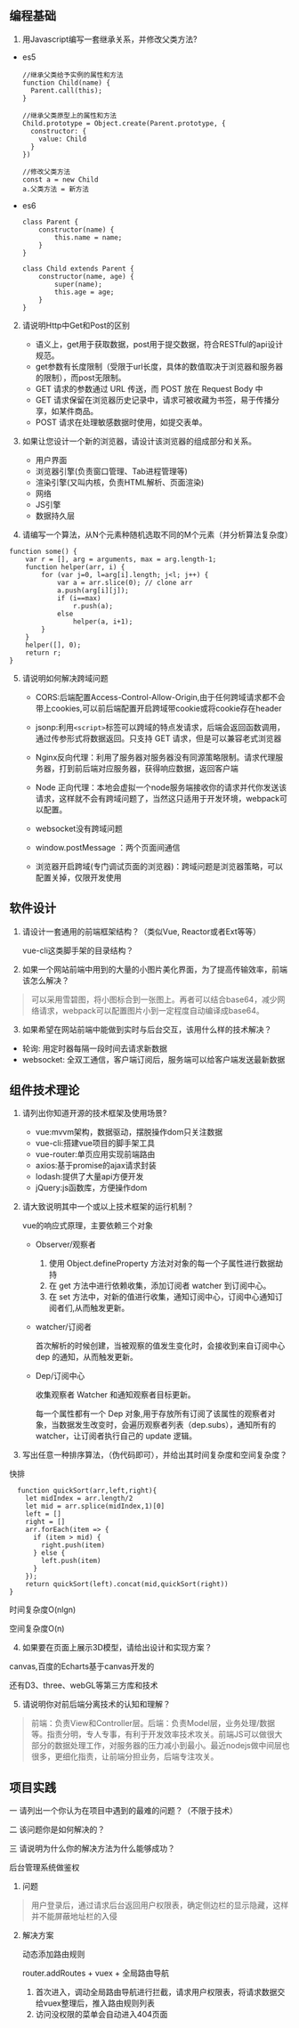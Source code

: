 ## 编程基础

1. 用Javascript编写一套继承关系，并修改父类方法?
  - es5
    ```
    //继承父类给予实例的属性和方法
    function Child(name) {
      Parent.call(this);
    }

    //继承父类原型上的属性和方法
    Child.prototype = Object.create(Parent.prototype, {
      constructor: {
        value: Child
      }
    })

    //修改父类方法
    const a = new Child
    a.父类方法 = 新方法
    ```  
  - es6
  
    ```
    class Parent {
        constructor(name) {
            this.name = name;
        }
    }

    class Child extends Parent {
        constructor(name, age) {
            super(name); 
            this.age = age;
        }
    }

    ```
2. 请说明Http中Get和Post的区别

   - 语义上，get用于获取数据，post用于提交数据，符合RESTful的api设计规范。
   - get参数有长度限制（受限于url长度，具体的数值取决于浏览器和服务器的限制），而post无限制。
   - GET 请求的参数通过 URL 传送，而 POST 放在 Request Body 中
   - GET 请求保留在浏览器历史记录中，请求可被收藏为书签，易于传播分享，如某件商品。
   - POST 请求在处理敏感数据时使用，如提交表单。


3. 如果让您设计一个新的浏览器，请设计该浏览器的组成部分和关系。
    - 用户界面
    - 浏览器引擎(负责窗口管理、Tab进程管理等)
    - 渲染引擎(又叫内核，负责HTML解析、页面渲染)
    - 网络
    - JS引擎
    - 数据持久层

4. 请编写一个算法，从N个元素种随机选取不同的M个元素（并分析算法复杂度）
```
function some() {
    var r = [], arg = arguments, max = arg.length-1;
    function helper(arr, i) {
        for (var j=0, l=arg[i].length; j<l; j++) {
            var a = arr.slice(0); // clone arr
            a.push(arg[i][j]);
            if (i==max)
                r.push(a);
            else
                helper(a, i+1);
        }
    }
    helper([], 0);
    return r;
}
```
5. 请说明如何解决跨域问题
    - CORS:后端配置Access-Control-Allow-Origin,由于任何跨域请求都不会带上cookies,可以前后端配置开启跨域带cookie或将cookie存在header
    
    - jsonp:利用`<script>`标签可以跨域的特点发请求，后端会返回函数调用，通过传参形式将数据返回。只支持 GET 请求，但是可以兼容老式浏览器
    
    - Nginx反向代理：利用了服务器对服务器没有同源策略限制。请求代理服务器，打到前后端对应服务器，获得响应数据，返回客户端
    
    - Node 正向代理：本地会虚拟一个node服务端接收你的请求并代你发送该请求，这样就不会有跨域问题了，当然这只适用于开发环境，webpack可以配置。
    
    - websocket没有跨域问题

    - window.postMessage ：两个页面间通信
    
    - 浏览器开启跨域(专门调试页面的浏览器)：跨域问题是浏览器策略，可以配置关掉，仅限开发使用

## 软件设计

1. 请设计一套通用的前端框架结构？（类似Vue, Reactor或者Ext等等）

    vue-cli这类脚手架的目录结构？

2. 如果一个网站前端中用到的大量的小图片美化界面，为了提高传输效率，前端该怎么解决？
>可以采用雪碧图，将小图标合到一张图上。再者可以结合base64，减少网络请求，webpack可以配置图片小到一定程度自动编译成base64。
3. 如果希望在网站前端中能做到实时与后台交互，该用什么样的技术解决？
  - 轮询: 用定时器每隔一段时间去请求新数据
  - websocket: 全双工通信，客户端订阅后，服务端可以给客户端发送最新数据
## 组件技术理论

1. 请列出你知道开源的技术框架及使用场景?

    - vue:mvvm架构，数据驱动，摆脱操作dom只关注数据
    - vue-cli:搭建vue项目的脚手架工具
    - vue-router:单页应用实现前端路由
    - axios:基于promise的ajax请求封装
    - lodash:提供了大量api方便开发
    - jQuery:js函数库，方便操作dom
2. 请大致说明其中一个或以上技术框架的运行机制？
    
    vue的响应式原理，主要依赖三个对象
   - Observer/观察者

     1. 使用 Object.defineProperty 方法对对象的每一个子属性进行数据劫持
     2. 在 get 方法中进行依赖收集，添加订阅者 watcher 到订阅中心。 
     3. 在 set 方法中，对新的值进行收集，通知订阅中心，订阅中心通知订阅者们,从而触发更新。

   - watcher/订阅者

     首次解析的时候创建，当被观察的值发生变化时，会接收到来自订阅中心 dep 的通知，从而触发更新。

   - Dep/订阅中心

     收集观察者 Watcher 和通知观察者目标更新。

     每一个属性都有一个 Dep 对象,用于存放所有订阅了该属性的观察者对象，当数据发生改变时，会遍历观察者列表（dep.subs），通知所有的 watcher，让订阅者执行自己的 update 逻辑。
    
3. 写出任意一种排序算法，（伪代码即可），并给出其时间复杂度和空间复杂度？

快排
  ```
    function quickSort(arr,left,right){
      let midIndex = arr.length/2
      let mid = arr.splice(midIndex,1)[0]
      left = []
      right = []
      arr.forEach(item => {
        if (item > mid) {
          right.push(item)
        } else {
          left.push(item)
        }
      });
      return quickSort(left).concat(mid,quickSort(right))
  }
  ```
  时间复杂度O(nlgn)

  空间复杂度O(n)

4. 如果要在页面上展示3D模型，请给出设计和实现方案？

  canvas,百度的Echarts基于canvas开发的
  
  还有D3、three、webGL等第三方库和技术

5. 请说明你对前后端分离技术的认知和理解？
>前端：负责View和Controller层。后端：负责Model层，业务处理/数据等。指责分明，专人专事，有利于开发效率技术攻关。前端JS可以做很大部分的数据处理工作，对服务器的压力减小到最小。最近nodejs做中间层也很多，更细化指责，让前端分担业务，后端专注攻关。
## 项目实践

一 请列出一个你认为在项目中遇到的最难的问题？（不限于技术）

二 该问题你是如何解决的？

三 请说明为什么你的解决方法为什么能够成功？

后台管理系统做鉴权

1. 问题
  > 用户登录后，通过请求后台返回用户权限表，确定侧边栏的显示隐藏，这样并不能屏蔽地址栏的入侵
2. 解决方案

    动态添加路由规则

    router.addRoutes + vuex + 全局路由导航
      1. 首次进入，调动全局路由导航进行拦截，请求用户权限表，将请求数据交给vuex整理后，推入路由规则列表
      2. 访问没权限的菜单会自动进入404页面